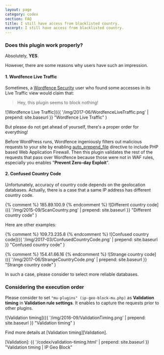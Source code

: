 ```yaml
---
layout: page
category: codex
section: FAQ
title: I still have access from blacklisted country.
excerpt: I still have access from blacklisted country.
---
```


### Does this plugin work properly? ###

Absolutely, **YES**.

However, there are some reasons why users have such an impression.

#### 1. Wordfence Live Traffic ####

Sometimes, a [Wordfence Security][Wordfence] user who found some accesses in 
its Live Traffic view would claim that:

> Hey, this plugin seems to block nothing!

![Wordfence Live Traffic]({{ '/img/2017-06/WordfenceLiveTraffic.png' | prepend: site.baseurl }}
 "Wordfence Live Traffic"
)

But please do not get ahead of yourself, there's a proper order for everything!

Before WordPress runs, Wordfence ingeniously filters out malicious requests 
to your site by enabling [auto_prepend_file][AUTO_PREPEND] directive to include
PHP based Web Application Firewall. Then this plugin validates the rest of 
the requests that pass over Wordfence because those were not in WAF rules, 
especially you enables "**Prevent Zero-day Exploit**".

#### 2. Confused Country Code ####

Unfortunately, accuracy of country code depends on the geolocation databases.
Actually, there is a case that a same IP address has different country code.

{% comment %} 185.89.100.9 {% endcomment %}
![Different country code]({{ '/img/2015-09/ScanCountry.png' | prepend: site.baseurl }}
 "Different country code"
)

Here are other examples:

{% comment %} 109.73.235.8 {% endcomment %}
![Confused country code]({{ '/img/2017-03/ConfusedCountryCode.png' | prepend: site.baseurl }}
 "Confused country code"
)

{% comment %} 154.41.66.16 {% endcomment %}
![Strange country code]({{ '/img/2017-06/StrangeCountryCode.png' | prepend: site.baseurl }}
 "Strange country code"
)

In such a case, please consider to select more reliable databases.

### Considering the execution order ###

Please consider to set `"mu-plugins" (ip-geo-block-mu.php)` as **Validation 
timing** in **Validation rule settings**. It enables to capture the requests 
prior to other plugins.

![Validation timing]({{ '/img/2016-09/ValidationTiming.png' | prepend: site.baseurl }}
 "Validation timing"
)

Find more details at [Validation timing][Validation].

[IP-Geo-Block]: https://wordpress.org/plugins/ip-geo-block/ "WordPress › IP Geo Block « WordPress Plugins"
[Wordfence]:    https://wordpress.org/plugins/wordfence/ "Wordfence Security &mdash; WordPress Plugins"
[AUTO_PREPEND]: https://php.net/manual/en/ini.core.php#ini.auto-prepend-file "PHP: Description of core php.ini directives - Manual"
[Validation]:   {{ '/codex/validation-timing.html' | prepend: site.baseurl }} "Validation timing | IP Geo Block"
